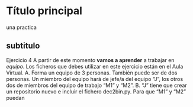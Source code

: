 # Título principal
una practica

 ## subtitulo
Ejercicio 4
A partir de este momento **vamos a aprender** a trabajar en *equipo*. Los ficheros que debes
utilizar en este ejercicio están en el Aula Virtual.
A. Forma un equipo de 3 personas. También puede ser de dos personas.
Un miembro del equipo hará de jefe/a del equipo “J”, los otros dos de miembros del equipo
de trabajo “M1” y “M2”.
B. “J” tiene que crear un repositorio nuevo e incluir el fichero dec2bin.py.
Para que “M1” y “M2” puedan
